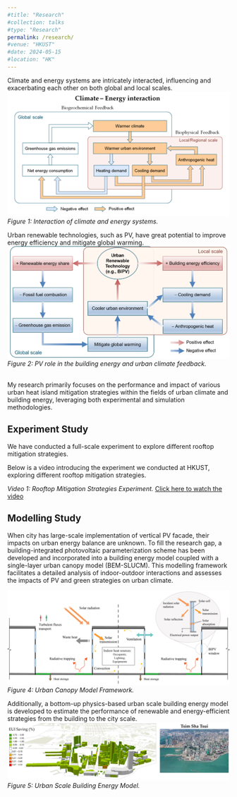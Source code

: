 ```yaml
---
#title: "Research"
#collection: talks
#type: "Research"
permalink: /research/
#venue: "HKUST"
#date: 2024-05-15
#location: "HK"
---
```


Climate and energy systems are intricately interacted, influencing and exacerbating each other on both global and local scales.
![Climate-Energy Interaction Diagram](/images/C_E.png)
*Figure 1: Interaction of climate and energy systems.*

Urban renewable technologies, such as PV, have great potential to improve energy efficiency and mitigate global warming.
![PV](/images/PV.png)
*Figure 2: PV role in the building energy and urban climate feedback.*

<br>
My research primarily focuses on the performance and impact of various urban heat island mitigation strategies within the fields of urban climate and building energy, leveraging both experimental and simulation methodologies. 
<br>

<h2>Experiment Study</h2>
<p>We have conducted a full-scale experiment to explore different rooftop mitigation strategies.</p>
<p>Below is a video introducing the experiment we conducted at HKUST, exploring different rooftop mitigation strategies.</p>
<p><em>Video 1: Rooftop Mitigation Strategies Experiment.</em> <a href="http://chenlt326.github.io/files/Nov19_480p.mp4">Click here to watch the video</a>
    
<!--
#[Map](/images/Fig2map.png)
#*Figure 3: Site map of the four studied roofs at HKUST campus.*
-->
<br>

<h2>Modelling Study</h2>
When city has large-scale implementation of vertical PV facade, their impacts on urban energy balance are unknown. To fill the research gap, a building-integrated photovoltaic parameterization scheme has been developed and incorporated into a building energy model coupled with a single-layer urban canopy model (BEM-SLUCM). This modelling framework facilitates a detailed analysis of indoor-outdoor interactions and assesses the impacts of PV and green strategies on urban climate.

![UCM Diagram](/images/UCM.png)
*Figure 4: Urban Canopy Model Framework.*


Additionally, a bottom-up physics-based urban scale building energy model is developed to estimate the performance of renewable and energy-efficient strategies from the building to the city scale.
![Urban Building Energy Model](/images/UBEM.png)
*Figure 5: Urban Scale Building Energy Model.*
